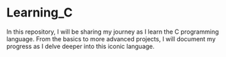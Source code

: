 # Learning_C
In this repository, I will be sharing my journey as I learn the C programming language. From the basics to more advanced projects, I will document my progress as I delve deeper into this iconic language.
